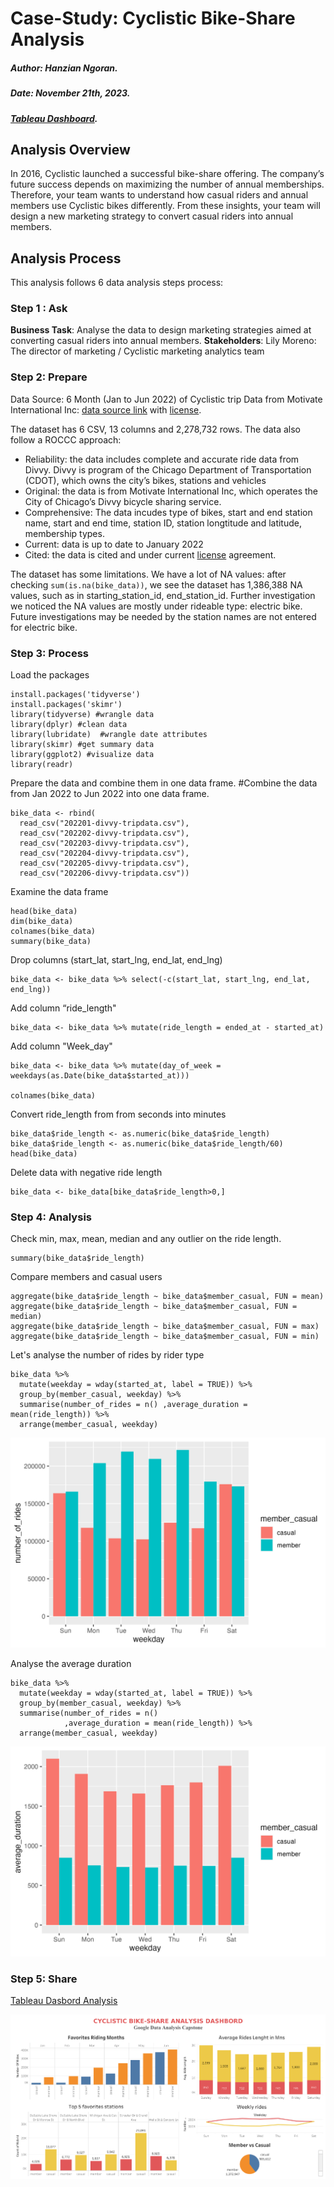 # Case-Study: Cyclistic Bike-Share Analysis

##### Author: Hanzian Ngoran.

##### Date: November 21th, 2023.

##### [Tableau Dashboard](https://public.tableau.com/app/profile/hanzian.ngoran/viz/CyclisticBike_17000644833820/Dashboard7#1).

## Analysis Overview
In 2016, Cyclistic launched a successful bike-share offering. The company’s future success depends on maximizing the number of annual memberships. Therefore, your team wants to understand how casual riders and annual members use Cyclistic bikes differently. From these insights, your team will design a new marketing strategy to convert casual riders into annual members.

## Analysis Process

This analysis follows 6 data analysis steps process:

### Step 1 : Ask

**Business Task**: Analyse the data to design marketing strategies aimed at converting casual riders into annual members.
**Stakeholders**: Lily Moreno: The director of marketing / Cyclistic marketing analytics team

### Step 2: Prepare

Data Source: 6 Month (Jan to Jun 2022) of Cyclistic trip Data from Motivate International Inc: [data source link](https://divvy-tripdata.s3.amazonaws.com/index.html) with [license](https://www.divvybikes.com/data-license-agreement).

The dataset has 6 CSV, 13 columns and 2,278,732 rows. The data also follow a ROCCC approach:

- Reliability: the data includes complete and accurate ride data from Divvy. Divvy is program of the Chicago Department of Transportation (CDOT), which owns the city’s bikes, stations and vehicles
- Original: the data is from Motivate International Inc, which operates the City of Chicago’s Divvy bicycle sharing service.
- Comprehensive: The data incudes type of bikes, start and end station name, start and end time, station ID, station longtitude and latitude, membership types.
- Current: data is up to date to January 2022
- Cited: the data is cited and under current [license](https://www.divvybikes.com/data-license-agreement) agreement.

The dataset has some limitations. We have a lot of NA values: after checking `sum(is.na(bike_data))`, we see the dataset has 1,386,388 NA values, such as in starting_station_id, end_station_id. Further investigation we noticed the NA values are mostly under rideable type: electric bike. Future investigations may be needed by the station names are not entered for electric bike. 

### Step 3: Process

Load the packages
```
install.packages('tidyverse')
install.packages('skimr')
library(tidyverse) #wrangle data
library(dplyr) #clean data
library(lubridate)  #wrangle date attributes
library(skimr) #get summary data
library(ggplot2) #visualize data
library(readr)
```

Prepare the data and combine them in one data frame.
#Combine the data from Jan 2022 to Jun 2022 into one data frame.
```
bike_data <- rbind(
  read_csv("202201-divvy-tripdata.csv"),
  read_csv("202202-divvy-tripdata.csv"),
  read_csv("202203-divvy-tripdata.csv"),
  read_csv("202204-divvy-tripdata.csv"),
  read_csv("202205-divvy-tripdata.csv"),
  read_csv("202206-divvy-tripdata.csv"))
```
Examine the data frame

```
head(bike_data)
dim(bike_data)
colnames(bike_data)
summary(bike_data)
```

Drop columns (start_lat, start_lng, end_lat, end_lng)

```
bike_data <- bike_data %>% select(-c(start_lat, start_lng, end_lat, end_lng))
```

 Add column “ride_length"

```
bike_data <- bike_data %>% mutate(ride_length = ended_at - started_at)
```

Add column "Week_day"
```
bike_data <- bike_data %>% mutate(day_of_week = weekdays(as.Date(bike_data$started_at)))

colnames(bike_data)
```
Convert ride_length from from seconds into minutes

```
bike_data$ride_length <- as.numeric(bike_data$ride_length)
bike_data$ride_length <- as.numeric(bike_data$ride_length/60)
head(bike_data)
```

Delete data with negative ride length

```
bike_data <- bike_data[bike_data$ride_length>0,]
```

### Step 4: Analysis

Check min, max, mean, median and any outlier on the ride length. 

```
summary(bike_data$ride_length)
```
Compare members and casual users

```
aggregate(bike_data$ride_length ~ bike_data$member_casual, FUN = mean)
aggregate(bike_data$ride_length ~ bike_data$member_casual, FUN = median)
aggregate(bike_data$ride_length ~ bike_data$member_casual, FUN = max)
aggregate(bike_data$ride_length ~ bike_data$member_casual, FUN = min)
```

Let's analyse the number of rides by rider type 
```
bike_data %>% 
  mutate(weekday = wday(started_at, label = TRUE)) %>% 
  group_by(member_casual, weekday) %>% 
  summarise(number_of_rides = n() ,average_duration = mean(ride_length)) %>% 
  arrange(member_casual, weekday)
```
![number of rides by rider type](https://github.com/Hanzian/Cyclistic-Bike-Share-Analysis-/blob/main/number_ride_by_rider.png)


Analyse the average duration
```
bike_data %>% 
  mutate(weekday = wday(started_at, label = TRUE)) %>% 
  group_by(member_casual, weekday) %>% 
  summarise(number_of_rides = n()
            ,average_duration = mean(ride_length)) %>% 
  arrange(member_casual, weekday)  
```
![average duration](https://github.com/Hanzian/Cyclistic-Bike-Share-Analysis-/blob/main/average_duration.png)

### Step 5: Share

[Tableau Dasbord Analysis](https://public.tableau.com/app/profile/hanzian.ngoran/viz/CyclisticBike_17000644833820/Dashboard7#1)

![Tableau](https://github.com/Hanzian/Cyclistic-Bike-Share-Analysis-/blob/main/Dashboard%207.png)


